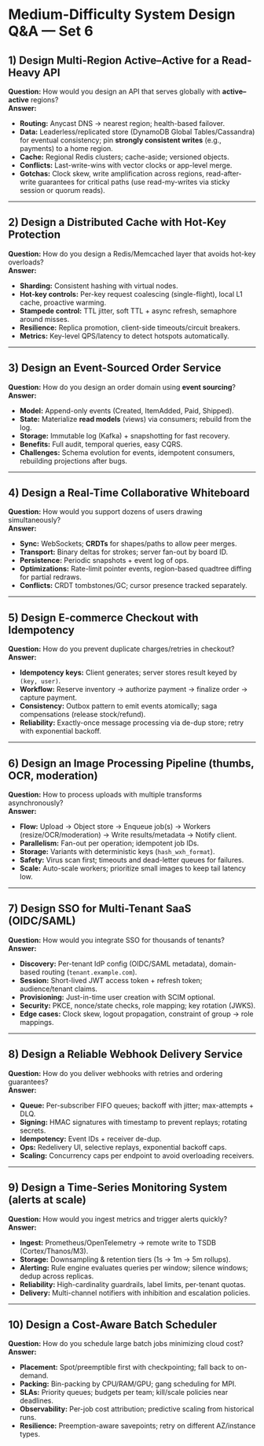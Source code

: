 # Medium-Difficulty System Design Q&A — Set 6

## 1) Design Multi-Region Active–Active for a Read-Heavy API
**Question:** How would you design an API that serves globally with **active–active** regions?  
**Answer:**  
- **Routing:** Anycast DNS → nearest region; health-based failover.  
- **Data:** Leaderless/replicated store (DynamoDB Global Tables/Cassandra) for eventual consistency; pin **strongly consistent writes** (e.g., payments) to a home region.  
- **Cache:** Regional Redis clusters; cache-aside; versioned objects.  
- **Conflicts:** Last-write-wins with vector clocks or app-level merge.  
- **Gotchas:** Clock skew, write amplification across regions, read-after-write guarantees for critical paths (use read-my-writes via sticky session or quorum reads).

---

## 2) Design a Distributed Cache with Hot-Key Protection
**Question:** How do you design a Redis/Memcached layer that avoids hot-key overloads?  
**Answer:**  
- **Sharding:** Consistent hashing with virtual nodes.  
- **Hot-key controls:** Per-key request coalescing (single-flight), local L1 cache, proactive warming.  
- **Stampede control:** TTL jitter, soft TTL + async refresh, semaphore around misses.  
- **Resilience:** Replica promotion, client-side timeouts/circuit breakers.  
- **Metrics:** Key-level QPS/latency to detect hotspots automatically.

---

## 3) Design an Event-Sourced Order Service
**Question:** How do you design an order domain using **event sourcing**?  
**Answer:**  
- **Model:** Append-only events (Created, ItemAdded, Paid, Shipped).  
- **State:** Materialize **read models** (views) via consumers; rebuild from the log.  
- **Storage:** Immutable log (Kafka) + snapshotting for fast recovery.  
- **Benefits:** Full audit, temporal queries, easy CQRS.  
- **Challenges:** Schema evolution for events, idempotent consumers, rebuilding projections after bugs.

---

## 4) Design a Real-Time Collaborative Whiteboard
**Question:** How would you support dozens of users drawing simultaneously?  
**Answer:**  
- **Sync:** WebSockets; **CRDTs** for shapes/paths to allow peer merges.  
- **Transport:** Binary deltas for strokes; server fan-out by board ID.  
- **Persistence:** Periodic snapshots + event log of ops.  
- **Optimizations:** Rate-limit pointer events, region-based quadtree diffing for partial redraws.  
- **Conflicts:** CRDT tombstones/GC; cursor presence tracked separately.

---

## 5) Design E-commerce Checkout with Idempotency
**Question:** How do you prevent duplicate charges/retries in checkout?  
**Answer:**  
- **Idempotency keys:** Client generates; server stores result keyed by `(key, user)`.  
- **Workflow:** Reserve inventory → authorize payment → finalize order → capture payment.  
- **Consistency:** Outbox pattern to emit events atomically; saga compensations (release stock/refund).  
- **Reliability:** Exactly-once message processing via de-dup store; retry with exponential backoff.

---

## 6) Design an Image Processing Pipeline (thumbs, OCR, moderation)
**Question:** How to process uploads with multiple transforms asynchronously?  
**Answer:**  
- **Flow:** Upload → Object store → Enqueue job(s) → Workers (resize/OCR/moderation) → Write results/metadata → Notify client.  
- **Parallelism:** Fan-out per operation; idempotent job IDs.  
- **Storage:** Variants with deterministic keys (`hash_wxh_format`).  
- **Safety:** Virus scan first; timeouts and dead-letter queues for failures.  
- **Scale:** Auto-scale workers; prioritize small images to keep tail latency low.

---

## 7) Design SSO for Multi-Tenant SaaS (OIDC/SAML)
**Question:** How would you integrate SSO for thousands of tenants?  
**Answer:**  
- **Discovery:** Per-tenant IdP config (OIDC/SAML metadata), domain-based routing (`tenant.example.com`).  
- **Session:** Short-lived JWT access token + refresh token; audience/tenant claims.  
- **Provisioning:** Just-in-time user creation with SCIM optional.  
- **Security:** PKCE, nonce/state checks, role mapping; key rotation (JWKS).  
- **Edge cases:** Clock skew, logout propagation, constraint of group → role mappings.

---

## 8) Design a Reliable Webhook Delivery Service
**Question:** How do you deliver webhooks with retries and ordering guarantees?  
**Answer:**  
- **Queue:** Per-subscriber FIFO queues; backoff with jitter; max-attempts + DLQ.  
- **Signing:** HMAC signatures with timestamp to prevent replays; rotating secrets.  
- **Idempotency:** Event IDs + receiver de-dup.  
- **Ops:** Redelivery UI, selective replays, exponential backoff caps.  
- **Scaling:** Concurrency caps per endpoint to avoid overloading receivers.

---

## 9) Design a Time-Series Monitoring System (alerts at scale)
**Question:** How would you ingest metrics and trigger alerts quickly?  
**Answer:**  
- **Ingest:** Prometheus/OpenTelemetry → remote write to TSDB (Cortex/Thanos/M3).  
- **Storage:** Downsampling & retention tiers (1s → 1m → 5m rollups).  
- **Alerting:** Rule engine evaluates queries per window; silence windows; dedup across replicas.  
- **Reliability:** High-cardinality guardrails, label limits, per-tenant quotas.  
- **Delivery:** Multi-channel notifiers with inhibition and escalation policies.

---

## 10) Design a Cost-Aware Batch Scheduler
**Question:** How do you schedule large batch jobs minimizing cloud cost?  
**Answer:**  
- **Placement:** Spot/preemptible first with checkpointing; fall back to on-demand.  
- **Packing:** Bin-packing by CPU/RAM/GPU; gang scheduling for MPI.  
- **SLAs:** Priority queues; budgets per team; kill/scale policies near deadlines.  
- **Observability:** Per-job cost attribution; predictive scaling from historical runs.  
- **Resilience:** Preemption-aware savepoints; retry on different AZ/instance types.
